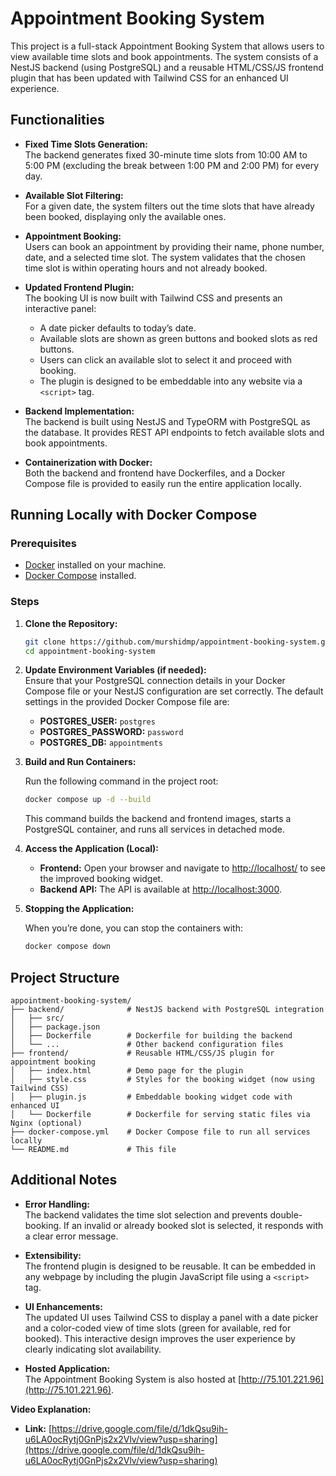 
# Appointment Booking System

This project is a full-stack Appointment Booking System that allows users to view available time slots and book appointments. The system consists of a NestJS backend (using PostgreSQL) and a reusable HTML/CSS/JS frontend plugin that has been updated with Tailwind CSS for an enhanced UI experience.

## Functionalities

- **Fixed Time Slots Generation:**  
  The backend generates fixed 30-minute time slots from 10:00 AM to 5:00 PM (excluding the break between 1:00 PM and 2:00 PM) for every day.

- **Available Slot Filtering:**  
  For a given date, the system filters out the time slots that have already been booked, displaying only the available ones.

- **Appointment Booking:**  
  Users can book an appointment by providing their name, phone number, date, and a selected time slot. The system validates that the chosen time slot is within operating hours and not already booked.

- **Updated Frontend Plugin:**  
  The booking UI is now built with Tailwind CSS and presents an interactive panel:
  - A date picker defaults to today’s date.
  - Available slots are shown as green buttons and booked slots as red buttons.
  - Users can click an available slot to select it and proceed with booking.
  - The plugin is designed to be embeddable into any website via a `<script>` tag.

- **Backend Implementation:**  
  The backend is built using NestJS and TypeORM with PostgreSQL as the database. It provides REST API endpoints to fetch available slots and book appointments.

- **Containerization with Docker:**  
  Both the backend and frontend have Dockerfiles, and a Docker Compose file is provided to easily run the entire application locally.

## Running Locally with Docker Compose

### Prerequisites

- [Docker](https://www.docker.com/get-started) installed on your machine.
- [Docker Compose](https://docs.docker.com/compose/install/) installed.

### Steps

1. **Clone the Repository:**

   ```bash
   git clone https://github.com/murshidmp/appointment-booking-system.git
   cd appointment-booking-system
   ```

2. **Update Environment Variables (if needed):**  
   Ensure that your PostgreSQL connection details in your Docker Compose file or your NestJS configuration are set correctly. The default settings in the provided Docker Compose file are:

   - **POSTGRES_USER:** `postgres`
   - **POSTGRES_PASSWORD:** `password`
   - **POSTGRES_DB:** `appointments`

3. **Build and Run Containers:**

   Run the following command in the project root:

   ```bash
   docker compose up -d --build
   ```

   This command builds the backend and frontend images, starts a PostgreSQL container, and runs all services in detached mode.

4. **Access the Application (Local):**

   - **Frontend:** Open your browser and navigate to [http://localhost/](http://localhost/) to see the improved booking widget.
   - **Backend API:** The API is available at [http://localhost:3000](http://localhost:3000).

5. **Stopping the Application:**

   When you’re done, you can stop the containers with:

   ```bash
   docker compose down
   ```

## Project Structure

```
appointment-booking-system/
├── backend/              # NestJS backend with PostgreSQL integration
│   ├── src/
│   ├── package.json
│   ├── Dockerfile        # Dockerfile for building the backend
│   └── ...               # Other backend configuration files
├── frontend/             # Reusable HTML/CSS/JS plugin for appointment booking
│   ├── index.html        # Demo page for the plugin
│   ├── style.css         # Styles for the booking widget (now using Tailwind CSS)
│   ├── plugin.js         # Embeddable booking widget code with enhanced UI
│   └── Dockerfile        # Dockerfile for serving static files via Nginx (optional)
├── docker-compose.yml    # Docker Compose file to run all services locally
└── README.md             # This file
```

## Additional Notes

- **Error Handling:**  
  The backend validates the time slot selection and prevents double-booking. If an invalid or already booked slot is selected, it responds with a clear error message.

- **Extensibility:**  
  The frontend plugin is designed to be reusable. It can be embedded in any webpage by including the plugin JavaScript file using a `<script>` tag.

- **UI Enhancements:**  
  The updated UI uses Tailwind CSS to display a panel with a date picker and a color-coded view of time slots (green for available, red for booked). This interactive design improves the user experience by clearly indicating slot availability.

- **Hosted Application:**  
  The Appointment Booking System is also hosted at [http://75.101.221.96](http://75.101.221.96).

**Video Explanation:**

- **Link:** [https://drive.google.com/file/d/1dkQsu9ih-u6LA0ocRytj0GnPjs2x2Vlv/view?usp=sharing](https://drive.google.com/file/d/1dkQsu9ih-u6LA0ocRytj0GnPjs2x2Vlv/view?usp=sharing)
